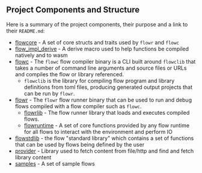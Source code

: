 ## Project Components and Structure

Here is a summary of the project components, their purpose and a link to their `README.md`:

* [flowcore](../../flowcore/README.md) - A set of core structs and traits used by `flowr` and `flowc`
* [flow_impl_derive](../../flow_impl_derive/README.md) - A derive macro used to help functions be compiled natively 
  and to wasm
* [flowc](../../flowc/README.md) - The `flowc` flow compiler binary is a CLI built around `flowclib` that 
  takes a number of command line arguments and source files or URLs and compiles the flow or library referenced.
    * `flowclib` is the library for compiling flow program and library definitions from toml 
      files, producing generated output projects that can be run by `flowr`.
* [flowr](../../flowr/README.md) - The `flowr` flow runner binary that can be used to run and debug flows compiled 
  with a flow compiler such as `flowc`.
    * [flowrlib](../../flowr/src/lib/README.md) - The flow runner library that loads and executes compiled flows.
    * [flowruntime](../../flowr/src/lib/flowruntime/README.md) - A set of core functions provided by any flow runtime 
      for all flows to interact with the environment and perform IO
* [flowstdlib](../../flowstdlib/README.md) - the flow "standard library" which contains a set of functions that can be 
  used by flows being defined by the user
* [provider](../../provider/README.md) - Library used to fetch content from file/http and find and fetch library 
  content
* [samples](../../samples/README.md) - A set of sample flows